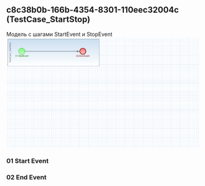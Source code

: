 ## <a name="c8c38b0b-166b-4354-8301-110eec32004c"></a> c8c38b0b-166b-4354-8301-110eec32004c (TestCase_StartStop)
Модель с шагами StartEvent и StopEvent  
![alt text](../png/TestCase_StartStop.PNG "TestCase_StartStop")

### 01 Start Event
### 02 End Event
